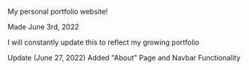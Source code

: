 My personal portfolio website!

Made June 3rd, 2022

I will constantly update this to reflect my growing portfolio


Update (June 27, 2022)
Added "About" Page and Navbar Functionality
